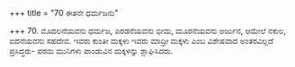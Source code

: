 +++
title = "70 ಈತನೇ ಧರ್ಮಜನು"

+++
70. ಮೊದಲನೆಯವನು ಧರ್ಮಜ, ಎರಡನೆಯವನು ಭೀಮ, ಮೂರನೆಯವನು ಅರ್ಜುನ, ಆಮೇಲೆ ನಕುಲ, ಐದನೆಯವನು ಸಹದೇವ. ಇವರು ಕುಂತೀ ಮಕ್ಕಳು ಇವರು ಮಾದ್ರೀ ಮಕ್ಕಳು ಎಂಬ ವಿಶೇಷವಾದ ಅಂತರವಿಲ್ಲದೆ ಪ್ರಸಿದ್ಧರು- ಪರಮ ಮುನಿಗಳು ಪಾಂಡುವಿನ ಮಕ್ಕಳನ್ನು ಶ್ಲಾಘಿಸಿದರು.